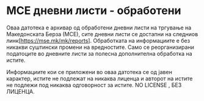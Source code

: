 # МСЕ дневни листи - обработени 
Оваа датотека е архивар од обработени дневни листи на тргување на Македонската Берза (МСЕ), сите дневни листи се достапни на следниов линк[https://mse.mk/mk/reports].
Обработката на информациите е без никакви суштински промени на вредностите. Само се реорганизирани податоците во дневните листи за полесна дополнителна обработка на истите.

Информациите кои се приложени во оваа датотека се од јавен карактер, истите не подлежат на никаква лиценца и авторот на истите не подлежи под никаква одговорност за истите. NO LICENSE , БЕЗ ЛИЦЕНЦА. 
